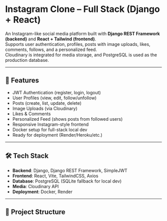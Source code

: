 # Instagram Clone – Full Stack (Django + React)

An Instagram-like social media platform built with **Django REST Framework (backend)** and **React + Tailwind (frontend)**.  
Supports user authentication, profiles, posts with image uploads, likes, comments, follows, and a personalized feed.  
Cloudinary is integrated for media storage, and PostgreSQL is used as the production database.  

---

## 🚀 Features
- JWT Authentication (register, login, logout)
- User Profiles (view, edit, follow/unfollow)
- Posts (create, list, update, delete)
- Image Uploads (via Cloudinary)
- Likes & Comments
- Personalized Feed (shows posts from followed users)
- Responsive Instagram-style frontend
- Docker setup for full-stack local dev
- Ready for deployment (Render/Heroku/etc.)

---

## 🛠 Tech Stack
- **Backend**: Django, Django REST Framework, SimpleJWT
- **Frontend**: React, Vite, TailwindCSS, Axios
- **Database**: PostgreSQL (SQLite fallback for local dev)
- **Media**: Cloudinary API
- **Deployment**: Docker, Render

---

## 📂 Project Structure
